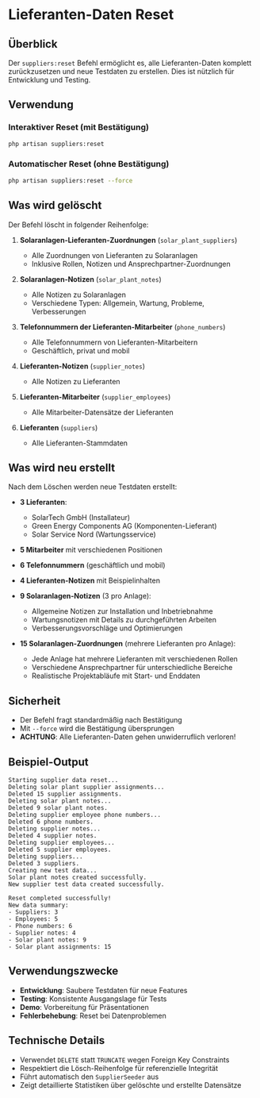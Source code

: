 # Lieferanten-Daten Reset

## Überblick

Der `suppliers:reset` Befehl ermöglicht es, alle Lieferanten-Daten komplett zurückzusetzen und neue Testdaten zu erstellen. Dies ist nützlich für Entwicklung und Testing.

## Verwendung

### Interaktiver Reset (mit Bestätigung)
```bash
php artisan suppliers:reset
```

### Automatischer Reset (ohne Bestätigung)
```bash
php artisan suppliers:reset --force
```

## Was wird gelöscht

Der Befehl löscht in folgender Reihenfolge:

1. **Solaranlagen-Lieferanten-Zuordnungen** (`solar_plant_suppliers`)
   - Alle Zuordnungen von Lieferanten zu Solaranlagen
   - Inklusive Rollen, Notizen und Ansprechpartner-Zuordnungen

2. **Solaranlagen-Notizen** (`solar_plant_notes`)
   - Alle Notizen zu Solaranlagen
   - Verschiedene Typen: Allgemein, Wartung, Probleme, Verbesserungen

3. **Telefonnummern der Lieferanten-Mitarbeiter** (`phone_numbers`)
   - Alle Telefonnummern von Lieferanten-Mitarbeitern
   - Geschäftlich, privat und mobil

4. **Lieferanten-Notizen** (`supplier_notes`)
   - Alle Notizen zu Lieferanten

5. **Lieferanten-Mitarbeiter** (`supplier_employees`)
   - Alle Mitarbeiter-Datensätze der Lieferanten

6. **Lieferanten** (`suppliers`)
   - Alle Lieferanten-Stammdaten

## Was wird neu erstellt

Nach dem Löschen werden neue Testdaten erstellt:

- **3 Lieferanten**:
  - SolarTech GmbH (Installateur)
  - Green Energy Components AG (Komponenten-Lieferant)
  - Solar Service Nord (Wartungsservice)

- **5 Mitarbeiter** mit verschiedenen Positionen
- **6 Telefonnummern** (geschäftlich und mobil)
- **4 Lieferanten-Notizen** mit Beispielinhalten
- **9 Solaranlagen-Notizen** (3 pro Anlage):
  - Allgemeine Notizen zur Installation und Inbetriebnahme
  - Wartungsnotizen mit Details zu durchgeführten Arbeiten
  - Verbesserungsvorschläge und Optimierungen
- **15 Solaranlagen-Zuordnungen** (mehrere Lieferanten pro Anlage):
  - Jede Anlage hat mehrere Lieferanten mit verschiedenen Rollen
  - Verschiedene Ansprechpartner für unterschiedliche Bereiche
  - Realistische Projektabläufe mit Start- und Enddaten

## Sicherheit

- Der Befehl fragt standardmäßig nach Bestätigung
- Mit `--force` wird die Bestätigung übersprungen
- **ACHTUNG**: Alle Lieferanten-Daten gehen unwiderruflich verloren!

## Beispiel-Output

```
Starting supplier data reset...
Deleting solar plant supplier assignments...
Deleted 15 supplier assignments.
Deleting solar plant notes...
Deleted 9 solar plant notes.
Deleting supplier employee phone numbers...
Deleted 6 phone numbers.
Deleting supplier notes...
Deleted 4 supplier notes.
Deleting supplier employees...
Deleted 5 supplier employees.
Deleting suppliers...
Deleted 3 suppliers.
Creating new test data...
Solar plant notes created successfully.
New supplier test data created successfully.

Reset completed successfully!
New data summary:
- Suppliers: 3
- Employees: 5
- Phone numbers: 6
- Supplier notes: 4
- Solar plant notes: 9
- Solar plant assignments: 15
```

## Verwendungszwecke

- **Entwicklung**: Saubere Testdaten für neue Features
- **Testing**: Konsistente Ausgangslage für Tests
- **Demo**: Vorbereitung für Präsentationen
- **Fehlerbehebung**: Reset bei Datenproblemen

## Technische Details

- Verwendet `DELETE` statt `TRUNCATE` wegen Foreign Key Constraints
- Respektiert die Lösch-Reihenfolge für referenzielle Integrität
- Führt automatisch den `SupplierSeeder` aus
- Zeigt detaillierte Statistiken über gelöschte und erstellte Datensätze